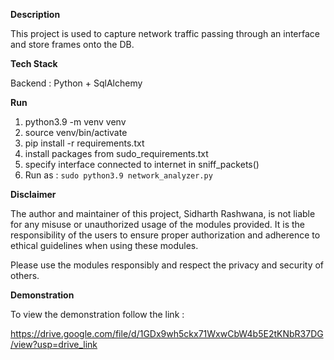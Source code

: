 
**Description**

This project is used to capture network traffic passing through an interface and store frames onto the DB.

**Tech Stack**

Backend :  Python + SqlAlchemy

**Run**

1. python3.9 -m venv venv
2. source venv/bin/activate
3. pip install -r requirements.txt
4. install packages from sudo_requirements.txt
5. specify interface connected to internet in sniff_packets()
6. Run as :
    `sudo python3.9 network_analyzer.py`

**Disclaimer**

The author and maintainer of this project, Sidharth Rashwana, is not liable for any misuse or unauthorized usage of the modules provided. It is the responsibility of the users to ensure proper authorization and adherence to ethical guidelines when using these modules.

Please use the modules responsibly and respect the privacy and security of others.

**Demonstration**

To view the demonstration follow the link :

 https://drive.google.com/file/d/1GDx9wh5ckx71WxwCbW4b5E2tKNbR37DG/view?usp=drive_link